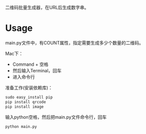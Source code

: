 二维码批量生成器，在URL后生成数字串。

# Usage

main.py文件中，有COUNT属性，指定需要生成多少个数量的二维码。


Mac下：
- Command + 空格
- 然后输入Terminal，回车
- 进入命令行

准备工作(安装依赖库)：
```python
sudo easy_install pip
pip install qrcode
pip install image
```



输入python空格，然后把main.py文件命令行，回车

```python
python main.py
```


